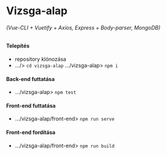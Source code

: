 # Vizsga-alap
###### (Vue-CLI + Vuetify + Axios, Express + Body-parser, MongoDB)

#### Telepítés
- repository klónozása
- .../> ```cd vizsga-alap```
.../vizsga-alap> ```npm i```

#### Back-end futtatása
- .../vizsga-alap> ```npm test```

#### Front-end futtatása
- .../vizsga-alap/front-end> ```npm run serve```

#### Front-end fordítása
- .../vizsga-alap/front-end> ```npm run build```
